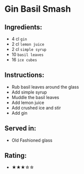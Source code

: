 # Gin Basil Smash

## Ingredients:
- 4 cl `gin` <!-- - 5 cl `gin` -->
- 2 cl `lemon juice` <!-- - 3 cl `lemon juice` -->
- 2 cl `simple syrup` <!-- - 2 cl `simple syrup` --> <!-- - 1 cl `simple syrup` -->
- 10 `basil leaves`
- 16 `ice cubes`

## Instructions:
- Rub basil leaves around the glass
- Add simple syrup
- Muddle the basil leaves
- Add lemon juice
- Add crushed ice and stir
- Add gin

## Served in:
- Old Fashioned glass

## Rating:
- ★★★☆☆